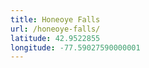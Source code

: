 ```yaml
---
title: Honeoye Falls
url: /honeoye-falls/
latitude: 42.9522855
longitude: -77.59027590000001
---
```

